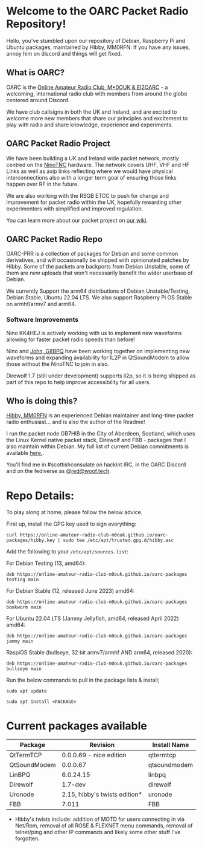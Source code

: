 # Welcome to the OARC Packet Radio Repository!

Hello, you've stumbled upon our repository of Debian, Raspberry Pi and Ubuntu packages, maintained by Hibby, MM0RFN. If you have any issues, annoy him on discord and things will get fixed.

## What is OARC?

OARC is the [Online Amateur Radio Club, M*0OUK & EI2OARC](https://oarc.uk) - a welcoming, international radio club with members from around the globe centered around Discord.

We have club callsigns in both the UK and Ireland, and are excited to welcome more new members that share our principles and excitement to play with radio and share knowledge, experience and experiments.

## OARC Packet Radio Project

We have been building a UK and Ireland wide packet network, mostly centred on the [NinoTNC](https://tarpn.net/t/nino-tnc/nino-tnc.html) hardware.
The network covers UHF, VHF and HF Links as well as axip links reflecting where we would have physical interconnections also with a longer term goal of ensuring those links happen over RF in the future.

We are also working with the RSGB ETCC to push for change and improvement for packet radio within the UK, hopefully rewarding other experimenters with simplified and improved regulation.

You can learn more about our packet project on [our wiki](https://wiki.oarc.uk/packet).

## OARC Packet Radio Repo

OARC-PRR is a collection of packages for Debian and some common derivatives, and will occasionally be shipped with opinionated patches by Hibby. Some of the packets are backports from Debian Unstable, some of them are new uploads that won't necessarily benefit the wider userbase of Debian.

We currently Support the arm64 distributions of Debian Unstable/Testing, Debian Stable, Ubuntu 22.04 LTS. We also support Raspberry Pi OS Stable on armhf/armv7 and arm64.  

### Software Improvements

Nino KK4HEJ is actively working with us to implement new waveforms allowing for faster packet radio speeds than before!

Nino and [John, G8BPQ](https://www.cantab.net/users/john.wiseman/Documents/) have been working together on implementing new waveforms and expanding availability for IL2P in QtSoundModem to allow those without the NinoTNC to join in also. 

Direwolf 1.7 (still under development) supports il2p, so it is being shipped as part of this repo to help improve accessibility for all users. 

## Who is doing this?
[Hibby, MM0RFN](https://foxk.it) is an experienced Debian maintainer and long-time packet radio enthusiast... and is also the author of the Readme!

I run the packet node GB7HIB in the City of Aberdeen, Scotland, which uses the Linux Kernel native packet stack, Direwolf and FBB - packages that I also maintain within Debian. 
My full list of current Debian commitments is available [here.](https://qa.debian.org/developer.php?login=d%40vehibberd.com&comaint=yes).

You'll find me in #scottishconsulate on hackint IRC, in the OARC Discord and on the fediverse as @red@woof.tech.  

# Repo Details:

To play along at home, please follow the below advice.

First up, install the GPG key used to sign everything: 

`curl https://online-amateur-radio-club-m0ouk.github.io/oarc-packages/hibby.key | sudo tee /etc/apt/trusted.gpg.d/hibby.asc`

Add the following to your `/etc/apt/sources.list`:

For Debian Testing (13, amd64):

`deb https://online-amateur-radio-club-m0ouk.github.io/oarc-packages testing main`

For Debian Stable (12, released June 2023) amd64:

`deb https://online-amateur-radio-club-m0ouk.github.io/oarc-packages bookworm main`

For Ubuntu 22.04 LTS (Jammy Jellyfish, amd64, released April 2022) amd64:

`deb https://online-amateur-radio-club-m0ouk.github.io/oarc-packages jammy main`

RaspiOS Stable (bullseye, 32 bit armv7/armhf AND arm64, released 2020):

`deb https://online-amateur-radio-club-m0ouk.github.io/oarc-packages bullseye main`

Run the below commands to pull in the package lists & install;

`sudo apt update`

`sudo apt install <PACKAGE>`

# Current packages available

| Package      | Revision                      | Install Name |
| -------      | --------                      | ------------ |
| QtTermTCP    | 0.0.0.69 - nice edition       | qttermtcp    |
| QtSoundModem | 0.0.0.67                      | qtsoundmodem |
| LinBPQ       | 6.0.24.15                     | linbpq       |
| Direwolf     | 1.7-dev                       | direwolf     |
| Uronode      | 2.15, hibby's twists edition* | uronode      |
| FBB          | 7.011                         | FBB          |

* Hibby's twists include: addition of MOTD for users connecting in via Net/Rom, removal of all ROSE & FLEXNET menu commands, removal of telnet/ping and other IP commands and likely some other stuff I've forgotten.

